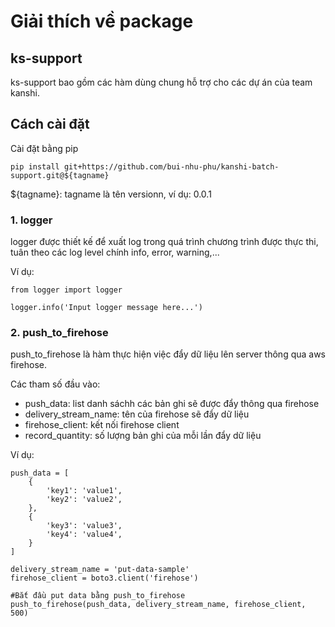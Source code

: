 # Giải thích về package

## ks-support
ks-support bao gồm các hàm dùng chung hỗ trợ cho các dự án của team kanshi.

## Cách cài đặt
Cài đặt bằng pip
```
pip install git+https://github.com/bui-nhu-phu/kanshi-batch-support.git@${tagname}
```
${tagname}: tagname là tên versionn, ví dụ: 0.0.1

### 1. logger
logger được thiết kế để xuất log trong quá trình chương trình được thực thi, tuân theo các log level chính info, error, warning,...

Ví dụ:
```
from logger import logger

logger.info('Input logger message here...')
```

### 2. push_to_firehose
push_to_firehose là hàm thực hiện việc đẩy dữ liệu lên server thông qua aws firehose.

Các tham số đầu vào:
- push_data: list danh sáchh các bản ghi sẽ được đẩy thông qua firehose
- delivery_stream_name: tên của firehose sẽ đẩy dữ liệu
- firehose_client: kết nối firehose client
- record_quantity: số lượng bản ghi của mỗi lần đẩy dữ liệu

Ví dụ:
```
push_data = [
    {
        'key1': 'value1',
        'key2': 'value2',
    },
    {
        'key3': 'value3',
        'key4': 'value4',
    }
]

delivery_stream_name = 'put-data-sample'
firehose_client = boto3.client('firehose')

#Bắt đầu put data bằng push_to_firehose
push_to_firehose(push_data, delivery_stream_name, firehose_client, 500)
```
